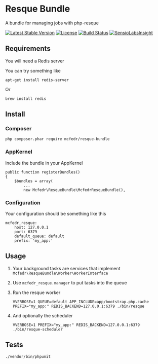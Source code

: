 # Resque Bundle

A bundle for managing jobs with php-resque

[![Latest Stable Version](https://poser.pugx.org/mcfedr/resque-bundle/v/stable.png)](https://packagist.org/packages/mcfedr/resque-bundle)
[![License](https://poser.pugx.org/mcfedr/resque-bundle/license.png)](https://packagist.org/packages/mcfedr/resque-bundle)
[![Build Status](https://travis-ci.org/mcfedr/resque-bundle.svg?branch=master)](https://travis-ci.org/mcfedr/resque-bundle)
[![SensioLabsInsight](https://insight.sensiolabs.com/projects/22b1fb48-5b0d-4737-8022-4ac0759d5537/mini.png)](https://insight.sensiolabs.com/projects/22b1fb48-5b0d-4737-8022-4ac0759d5537)

## Requirements

You will need a Redis server

You can try something like 

    apt-get install redis-server
    
Or
    
    brew install redis

## Install

### Composer

    php composer.phar require mcfedr/resque-bundle

### AppKernel

Include the bundle in your AppKernel

    public function registerBundles()
    {
        $bundles = array(
            ...
            new Mcfedr\ResqueBundle\McfedrResqueBundle(),

### Configuration

Your configuration should be something like this

    mcfedr_resque:
        host: 127.0.0.1
        port: 6379
        default_queue: default
        prefix: 'my_app:'

## Usage

1. Your background tasks are services that implement `Mcfedr\ResqueBundle\Worker\WorkerInterface`
1. Use `mcfedr_resque.manager` to put tasks into the queue
1. Run the resque worker 
    
    `VVERBOSE=1 QUEUE=default APP_INCLUDE=app/bootstrap.php.cache PREFIX="my_app:" REDIS_BACKEND=127.0.0.1:6379 ./bin/resque`
    
1. And optionally the scheduler

      `VVERBOSE=1 PREFIX="my_app:" REDIS_BACKEND=127.0.0.1:6379 ./bin/resque-scheduler`

## Tests

    ./vendor/bin/phpunit
    
